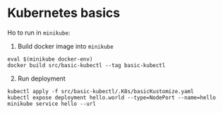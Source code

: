 # Kubernetes basics

Ho to run in `minikube`:

1. Build docker image into `minikube`

```
eval $(minikube docker-env)
docker build src/basic-kubectl --tag basic-kubectl
```

2. Run deployment

```
kubectl apply -f src/basic-kubectl/.K8s/basicKustomize.yaml
kubectl expose deployment hello.world --type=NodePort --name=hello
minikube service hello --url
```
